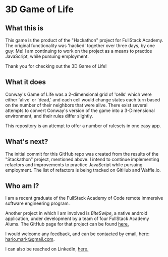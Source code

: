 # 3D Game of Life

## What this is

This game is the product of the "Hackathon" project for FullStack Academy. The original functionality was 'hacked' together over three days, by one guy: Me! I am continuing to work on the project as a means to practice JavaScript, while pursuing employment. 

Thank you for checking out the 3D Game of Life!

## What it does

Conway's Game of Life was a 2-dimensional grid of 'cells' which were either 'alive' or 'dead,' and each cell would change states each turn based on the number of their neighbors that were alive. There exist several attempts to convert Conway's version of the game into a 3-Dimensional environment, and their rules differ slightly. 

This repository is an attempt to offer a number of rulesets in one easy app. 

## What's next?

The initial commit for this GitHub repo was created from the results of the "Stackathon" project, mentioned above. I intend to continue implementing refactors and improvements to practice JavaScript while pursuing employment. The list of refactors is being tracked on GitHub and Waffle.io.

## Who am I?

I am a recent graduate of the FullStack Academy of Code remote immersive software engineering program. 

Another project in which I am involved is *BiteSwipe*, a native android application, under development by a team of four FullStack Academy Alums. The GitHub page for that project can be found [here.](https://github.com/dennisdeng2002/biteswipe)

I would welcome any feedback, and can be contacted by email, here: hario.mark@gmail.com. 

I can also be reached on LinkedIn, [here.](https://www.linkedin.com/in/mark-hario-6b871285/)




